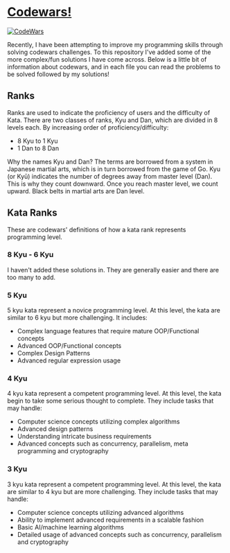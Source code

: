 # [Codewars!](https://www.codewars.com)

[![CodeWars](https://www.codewars.com/users/ZnMind/badges/large)](https://www.codewars.com/users/ZnMind)

Recently, I have been attempting to improve my programming skills through solving codewars challenges. To this repository I've added some of the more complex/fun solutions I have come across. Below is a little bit of information about codewars, and in each file you can read the problems to be solved followed by my solutions!

## Ranks

Ranks are used to indicate the proficiency of users and the difficulty of Kata. There are two classes of ranks, Kyu and Dan, which are divided in 8 levels each. By increasing order of proficiency/difficulty:

- 8 Kyu to 1 Kyu
- 1 Dan to 8 Dan

Why the names Kyu and Dan? The terms are borrowed from a system in Japanese martial arts, which is in turn borrowed from the game of Go. Kyu (or Kyū) indicates the number of degrees away from master level (Dan). This is why they count downward. Once you reach master level, we count upward. Black belts in martial arts are Dan level.

## Kata Ranks

These are codewars' definitions of how a kata rank represents programming level.

### 8 Kyu - 6 Kyu

I haven't added these solutions in. They are generally easier and there are too many to add.

### 5 Kyu

5 kyu kata represent a novice programming level. At this level, the kata are similar to 6 kyu but more challenging. It includes:

- Complex language features that require mature OOP/Functional concepts
- Advanced OOP/Functional concepts
- Complex Design Patterns
- Advanced regular expression usage

### 4 Kyu

4 kyu kata represent a competent programming level. At this level, the kata begin to take some serious thought to complete. They include tasks that may handle:

- Computer science concepts utilizing complex algorithms
- Advanced design patterns
- Understanding intricate business requirements
- Advanced concepts such as concurrency, parallelism, meta programming and cryptography

### 3 Kyu

3 kyu kata represent a competent programming level. At this level, the kata are similar to 4 kyu but are more challenging. They include tasks that may handle:

- Computer science concepts utilizing advanced algorithms
- Ability to implement advanced requirements in a scalable fashion
- Basic AI/machine learning algorithms
- Detailed usage of advanced concepts such as concurrency, parallelism and cryptography